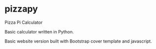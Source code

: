 # pizzapy
Pizza Pi Calculator 


Basic calculator written in Python.

Basic website version built with Bootstrap cover template and javascript.
